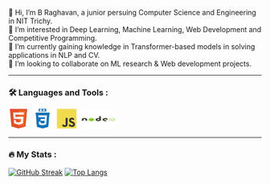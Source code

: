👋 Hi, I’m B Raghavan, a junior persuing Computer Science and Engineering in NIT Trichy.
</br>👀 I’m interested in Deep Learning, Machine Learning, Web Development and Competitive Programming.
</br>🌱 I’m currently gaining knowledge in Transformer-based models in solving applications in NLP and CV.
</br>💞️ I’m looking to collaborate on ML research & Web development projects.

---

### :hammer_and_wrench: Languages and Tools :
<img src="https://github.com/devicons/devicon/blob/master/icons/html5/html5-original.svg" title="HTML5" alt="HTML" width="40" height="40"/>&nbsp;
<img src="https://github.com/devicons/devicon/blob/master/icons/css3/css3-plain-wordmark.svg"  title="CSS3" alt="CSS" width="40" height="40"/>&nbsp;
<img src="https://github.com/devicons/devicon/blob/master/icons/javascript/javascript-original.svg" title="JavaScript" alt="JavaScript" width="40" height="40"/>&nbsp;
<img src="https://github.com/devicons/devicon/blob/master/icons/nodejs/nodejs-original-wordmark.svg" title="NodeJS" alt="NodeJS" width="70" height="40"/>&nbsp;

---

### :fire: My Stats :
[![GitHub Streak](http://github-readme-streak-stats.herokuapp.com?user=DarkCoder999&theme=dark&background=000000)](https://git.io/streak-stats)
[![Top Langs](https://github-readme-stats.vercel.app/api/top-langs/?username=DarkCoder999&layout=compact&theme=vision-friendly-dark)](https://github.com/anuraghazra/github-readme-stats)
